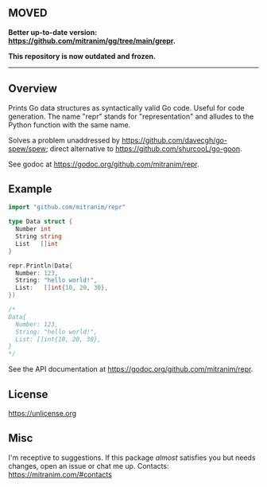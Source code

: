 ## MOVED

**Better up-to-date version: https://github.com/mitranim/gg/tree/main/grepr.**

**This repository is now outdated and frozen.**

----

## Overview

Prints Go data structures as syntactically valid Go code. Useful for code generation. The name "repr" stands for "representation" and alludes to the Python function with the same name.

Solves a problem unaddressed by https://github.com/davecgh/go-spew/spew; direct alternative to https://github.com/shurcooL/go-goon.

See godoc at https://godoc.org/github.com/mitranim/repr.

## Example

```go
import "github.com/mitranim/repr"

type Data struct {
  Number int
  String string
  List   []int
}

repr.Println(Data{
  Number: 123,
  String: "hello world!",
  List:   []int{10, 20, 30},
})

/*
Data{
  Number: 123,
  String: "hello world!",
  List: []int{10, 20, 30},
}
*/
```

See the API documentation at https://godoc.org/github.com/mitranim/repr.

## License

https://unlicense.org

## Misc

I'm receptive to suggestions. If this package _almost_ satisfies you but needs changes, open an issue or chat me up. Contacts: https://mitranim.com/#contacts
